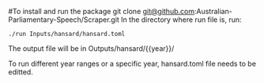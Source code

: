 #To install and run the package
git clone git@github.com:Australian-Parliamentary-Speech/Scraper.git
In the directory where run file is, run:
```
./run Inputs/hansard/hansard.toml
```
The output file will be in Outputs/hansard/{{year}}/

To run different year ranges or a specific year, hansard.toml file needs to be editted.


